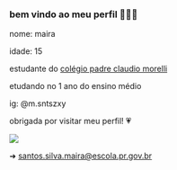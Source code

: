 ### bem vindo ao meu perfil 🤟🏻😝
nome: maira

idade: 15

estudante do [colégio padre claudio morelli](https://g.co/kgs/1DcqBfP)

etudando no 1 ano do ensino médio

ig: @m.sntszxy

obrigada por visitar meu perfil! 💗

![](https://media1.tenor.com/m/SCa_NReG5iEAAAAC/thumbs-up-baby.gif)

➜ santos.silva.maira@escola.pr.gov.br
